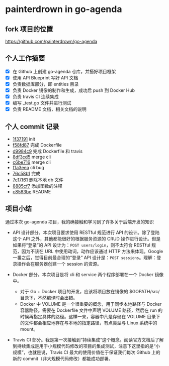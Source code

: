 # painterdrown in go-agenda

## fork 项目的位置

https://github.com/painterdrown/go-agenda

## 个人工作摘要

+ [x] 在 Github 上创建 go-agenda 仓库，并搭好项目框架
+ [x] 使用 API Blueprint 写好 API 文档
+ [x] 负责数据库部分，即 entities 目录
+ [x] 负责 Docker 镜像的制作和生成，成功后 push 到 Docker Hub
+ [x] 负责 travis CI 连续集成
+ [x] 编写 _test.go 文件并进行测试
+ [x] 负责 README 文档，相关文档的说明

## 个人 commit 记录

+ [1f37191](https://github.com/painterdrown/go-agenda/commit/1f37191) init
+ [f58fd87](https://github.com/painterdrown/go-agenda/commit/f58fd87) 完成 Dockerfile
+ [d9984c9](https://github.com/painterdrown/go-agenda/commit/d9984c9) 完成 Dockerfile 和 travis
+ [8df3cd5](https://github.com/painterdrown/go-agenda/commit/8df3cd5) merge cli
+ [c6be716](https://github.com/painterdrown/go-agenda/commit/c6be716) merge cli
+ [f1a3eea](https://github.com/painterdrown/go-agenda/commit/f1a3eea) cli bug
+ [76c58b1](https://github.com/painterdrown/go-agenda/commit/76c58b1) 完成
+ [7c17f61](https://github.com/painterdrown/go-agenda/commit/7c17f61) 删除本地 db 文件
+ [8885cf7](https://github.com/painterdrown/go-agenda/commit/8885cf7) 添加函数的注释
+ [c8583be](https://github.com/painterdrown/go-agenda/commit/c8583be) README

## 项目小结

通过本次 go-agenda 项目，我的确接触和学习到了许多关于后端开发的知识

+ API 设计部分。本次项目要求使用 RESTful 规范进行 API 的设计。除了登陆这个 API 之外，其他都能很好的根据服务资源的 CRUD 操作进行设计。但是如果将“登录”的 API 设计为：```POST users/login```，则不太符合 RESTful 规范，因为不该在 URL 中使用动词，动作应该通过 HTTP 方法来体现。Google 一番之后，觉得目前最合理的“登录” API 设计是：```POST sessions```。理解：登录操作会在服务器创建一个 session 的资源。

+ Docker 部分。本次项目是将 cli 和 service 两个程序部署在一个 Docker 镜像中。
  + 对于 Go + Docker 项目的开发，应该将项目放在镜像的 $GOPATH/src/ 目录下，不然编译时会出错。
  + Docker 中 VOLUME 是一个很重要的概念，用于同步本地路径与 Docker 容器路径。需要在 Dockerfile 文件中声明 VOLUME 路径，然后在 run 的时候再指定具体的路径。这样一来，容器中凡是存储在 VOLUME 目录下的文件都会相应地存在与本地的指定路径，有点类型与 Linux 系统中的 mount。

+ Travis CI 部分。我是第一次接触到“持续集成”这个概念。阅读官方文档后了解到持续集成是用于小规模代码修改的项目的集成测试，注意下这里指的是“小规模”，也就是说，Travis CI 最大的使用价值在于保证我们每次 Github 上的新的 commit（非大规模代码修改）都能成功部署。